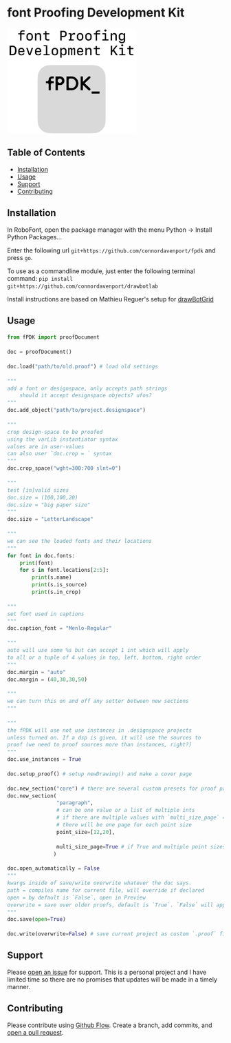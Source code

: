 
font Proofing Development Kit
=============================

<picture>
  <source media="(prefers-color-scheme: dark)" srcset="assets/images/fpdk_logo_dark.png">
  <img alt="fPDK Logo" src="assets/images/fpdk_logo_light.png" width="300">
</picture>
</p>


## Table of Contents

- [Installation](#installation)
- [Usage](#usage)
- [Support](#support)
- [Contributing](#contributing)

## Installation

In RoboFont, open the package manager with the menu Python -> Install Python Packages...

Enter the following url `git+https://github.com/connordavenport/fpdk` and press `go`.

To use as a commandline module, just enter the following terminal command: 
`pip install git+https://github.com/connordavenport/drawbotlab`

Install instructions are based on Mathieu Reguer's setup for <a href="https://github.com/mathieureguer/drawbotgrid">drawBotGrid</a>

## Usage

```python
from fPDK import proofDocument

doc = proofDocument()

doc.load("path/to/old.proof") # load old settings

"""
add a font or designspace, only accepts path strings
    should it accept designspace objects? ufos?
"""
doc.add_object("path/to/project.designspace")

"""
crop design-space to be proofed
using the varLib instantiator syntax
values are in user-values
can also user `doc.crop = ` syntax
"""
doc.crop_space("wght=300:700 slnt=0")

"""
test [in]valid sizes
doc.size = (100,100,20)
doc.size = "big paper size"
"""
doc.size = "LetterLandscape"

"""
we can see the loaded fonts and their locations
"""
for font in doc.fonts:
    print(font)
    for s in font.locations[2:5]:
        print(s.name)
        print(s.is_source)
        print(s.in_crop)

"""
set font used in captions
"""
doc.caption_font = "Menlo-Regular"

"""
auto will use some %s but can accept 1 int which will apply
to all or a tuple of 4 values in top, left, bottom, right order
"""
doc.margin = "auto"
doc.margin = (40,30,30,50)

"""
we can turn this on and off any setter between new sections
"""

"""
the fPDK will use not use instances in .designspace projects
unless turned on. If a dsp is given, it will use the sources to 
proof (we need to proof sources more than instances, right?) 
"""
doc.use_instances = True

doc.setup_proof() # setup newDrawing() and make a cover page

doc.new_section("core") # there are several custom presets for proof pages
doc.new_section(
                "paragraph",
                # can be one value or a list of multiple ints
                # if there are multiple values with `multi_size_page` == False
                # there will be one page for each point size
                point_size=[12,20],

                multi_size_page=True # if True and multiple point sizes, adds multi-column page with no overflow
               )

doc.open_automatically = False
"""
kwargs inside of save/write overwrite whatever the doc says.
path = compiles name for current file, will override if declared
open = by default is `False`, open in Preview
overwrite = save over older proofs, default is `True`. `False` will append + "1" until path is unique
"""
doc.save(open=True)

doc.write(overwrite=False) # save current project as custom `.proof` file for later use


```

## Support

Please [open an issue](https://github.com/connordavenport/fPDK/issues/new) for support.
This is a personal project and I have limited time so there are no promises that updates will be made in a timely manner.

## Contributing

Please contribute using [Github Flow](https://guides.github.com/introduction/flow/). Create a branch, add commits, and [open a pull request](https://github.com/fraction/readme-boilerplate/compare/).


